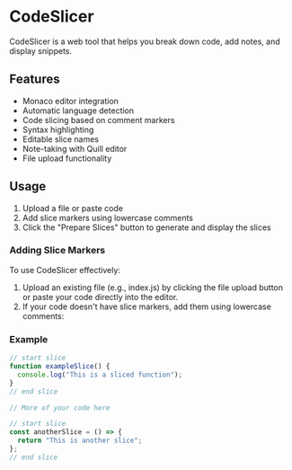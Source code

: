 # CodeSlicer

CodeSlicer is a web tool that helps you break down code, add notes, and display snippets.

## Features

- Monaco editor integration
- Automatic language detection
- Code slicing based on comment markers
- Syntax highlighting
- Editable slice names
- Note-taking with Quill editor
- File upload functionality


## Usage

1. Upload a file or paste code
2. Add slice markers using lowercase comments
3. Click the "Prepare Slices" button to generate and display the slices

### Adding Slice Markers

To use CodeSlicer effectively:

1. Upload an existing file (e.g., index.js) by clicking the file upload button or paste your code directly into the editor.
2. If your code doesn't have slice markers, add them using lowercase comments:

### Example

```js
// start slice
function exampleSlice() {
  console.log("This is a sliced function");
}
// end slice

// More of your code here

// start slice
const anotherSlice = () => {
  return "This is another slice";
};
// end slice
```



